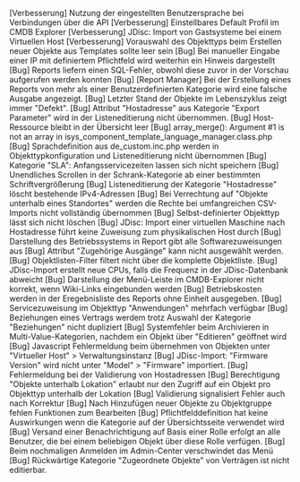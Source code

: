 [Verbesserung]  Nutzung der eingestellten Benutzersprache bei Verbindungen über die API
[Verbesserung]  Einstellbares Default Profil im CMDB Explorer
[Verbesserung]  JDisc: Import von Gastsysteme bei einem Virtuellen Host
[Verbesserung]  Vorauswahl des Objekttyps beim Erstellen neuer Objekte aus Templates sollte leer sein
[Bug]           Bei manueller Eingabe einer IP mit definiertem Pflichtfeld wird weiterhin ein Hinweis dargestellt
[Bug]           Reports liefern einen SQL-Fehler, obwohl diese zuvor in der Vorschau aufgerufen werden konnten
[Bug]           [Report Manager] Bei der Erstellung eines Reports von mehr als einer Benutzerdefinierten Kategorie wird eine falsche Ausgabe angezeigt.
[Bug]           Letzter Stand der Objekte im Lebenszyklus zeigt immer "Defekt".
[Bug]           Attribut "Hostadresse" aus Kategorie "Export Parameter" wird in der Listeneditierung nicht übernommen.
[Bug]           Host-Ressource bleibt in der Übersicht leer
[Bug]           array_merge(): Argument #1 is not an array in isys_component_template_language_manager.class.php
[Bug]           Sprachdefinition aus de_custom.inc.php werden in Objekttypkonfiguration und Listeneditierung nicht übernommen
[Bug]           Kategorie "SLA": Anfangsservicezeiten lassen sich nicht speichern
[Bug]           Unendliches Scrollen in der Schrank-Kategorie ab einer bestimmten Schriftvergrößerung
[Bug]           Listeneditierung der Kategorie "Hostadresse" löscht bestehende IPv4-Adressen
[Bug]           Bei Verrechtung auf "Objekte unterhalb eines Standortes" werden die Rechte bei umfangreichen CSV-Imports nicht vollständig übernommen
[Bug]           Selbst-definierter Objekttyp lässt sich nicht löschen
[Bug]           JDisc: Import einer virtuellen Maschine nach Hostadresse führt keine Zuweisung zum physikalischen Host durch
[Bug]           Darstellung des Betriebssystems in Report gibt alle Softwarezuweisungen aus
[Bug]           Attribut "Zugehörige Ausgänge" kann nicht ausgewählt werden.
[Bug]           Objektlisten-Filter filtert nicht über die komplette Objektliste.
[Bug]           JDisc-Import erstellt neue CPUs, falls die Frequenz in der JDisc-Datenbank abweicht
[Bug]           Darstellung der Menü-Leiste im CMDB-Explorer nicht korrekt, wenn Wiki-Links eingebunden werden
[Bug]           Betriebskosten werden in der Eregebnisliste des Reports ohne Einheit ausgegeben.
[Bug]           Servicezuweisung im Objekttyp "Anwendungen" mehrfach verfügbar
[Bug]           Beziehungen eines Vertrags werdem trotz Auswahl der Kategorie "Beziehungen" nicht dupliziert
[Bug]           Systemfehler beim Archivieren in Multi-Value-Kategorien, nachdem ein Objekt über "Editieren" geöffnet wird
[Bug]           Javascript Fehlermeldung beim übernehmen von Objekten unter "Virtueller Host" > Verwaltungsinstanz
[Bug]           JDisc-Import: "Firmware Version" wird nicht unter "Model" > "Firmware" importiert.
[Bug]           Fehlermeldung bei der Validierung von Hostadressen
[Bug]           Berechtigung "Objekte unterhalb Lokation" erlaubt nur den Zugriff auf ein Objekt pro Objekttyp unterhalb der Lokation
[Bug]           Validierung signalisiert Fehler auch nach Korrektur
[Bug]           Nach Hinzufügen neuer Objekte zu Objektgruppe fehlen Funktionen zum Bearbeiten
[Bug]           Pflichtfelddefinition hat keine Auswirkungen wenn die Kategorie auf der Übersichtsseite verwendet wird
[Bug]           Versand einer Benachrichtigung auf Basis einer Rolle erfolgt an alle Benutzer, die bei einem beliebigen Objekt über diese Rolle verfügen.
[Bug]           Beim nochmaligen Anmelden im Admin-Center verschwindet das Menü
[Bug]           Rückwärtige Kategorie "Zugeordnete Objekte" von Verträgen ist nicht editierbar.

